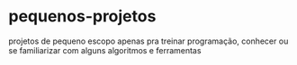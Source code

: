 # pequenos-projetos
projetos de pequeno escopo apenas pra treinar programação, conhecer ou se familiarizar com alguns algoritmos e ferramentas
